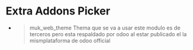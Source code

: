 # Extra Addons Picker
  - > muk_web_theme
  Thema que se va a usar este modulo es de terceros pero esta respaldado por odoo al estar publicado el la mismplataforma de odoo official 